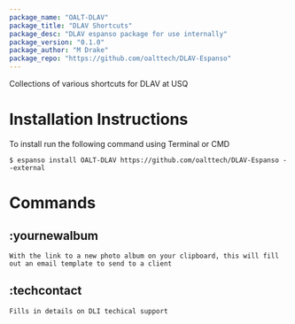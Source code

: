 ```yaml
---
package_name: "OALT-DLAV"
package_title: "DLAV Shortcuts"
package_desc: "DLAV espanso package for use internally"
package_version: "0.1.0"
package_author: "M Drake"
package_repo: "https://github.com/oalttech/DLAV-Espanso"
---
```

Collections of various shortcuts for DLAV at USQ

# Installation Instructions
To install run the following command using Terminal or CMD
```
$ espanso install OALT-DLAV https://github.com/oalttech/DLAV-Espanso --external
```

# Commands
## :yournewalbum
    With the link to a new photo album on your clipboard, this will fill out an email template to send to a client
## :techcontact
    Fills in details on DLI techical support
